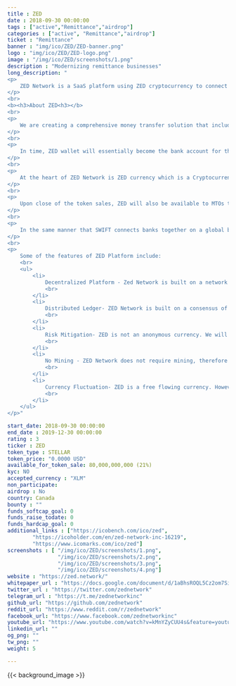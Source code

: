 ```yaml
---
title : ZED
date : 2018-09-30 00:00:00
tags : ["active","Remittance","airdrop"]
categories : ["active", "Remittance","airdrop"]
ticket : "Remittance"
banner : "img/ico/ZED/ZED-banner.png"
logo : "img/ico/ZED/ZED-logo.png"
image : "/img/ico/ZED/screenshots/1.png"
description : "Modernizing remittance businesses"
long_description: "
<p>
	ZED Network is a SaaS platform using ZED cryptocurrency to connect a global network of Money Transfer Operators. ZED currency is built on top of the Stellar distributed blockchain network.
</p>
<br>
<b><h3>About ZED<h3></b>
<br>
<p>
	We are creating a comprehensive money transfer solution that includes a wallet, a web app, mobile apps, and a robust back office with a suite of reports for compliance and monitoring purposes, avilable to MTOs on a SaaS model, free of charge for the first year and at nominal costs in subsequent years.
</p>
<br>
<p>
	In time, ZED wallet will essentially become the bank account for these MTOs that will pay their payout partners, suppliers, employees and contractors using ZED.
</p>
<br>
<p>
	At the heart of ZED Network is ZED currency which is a Cryptocurrency built on a mining-free, distributed ledger. There will be a maximum cap of 38B tokens authorized, 8 Billion of which will be sold to accredited investors in the U.S. and Canada as well as verified investors in other select markets worldwide.
</p>
<br>
<p>
	Upon close of the token sales, ZED will also be available to MTOs to buy and use solely for utility purposes of facilitating remittances worldwide.
</p>
<br>
<p>
	In the same manner that SWIFT connects banks together on a global basis, ZED Network will seamlessly connect licensed MTOs in multiple countries to become a single point of integration for multiple currency pairs.
</p>
<br>
<p>
	Some of the features of ZED Platform include:
	<br>
	<ul>
		<li>
			Decentralized Platform - Zed Network is built on a network of servers all over the world and validators will be run by community members external to Zed Platform. These servers are maintained by different individuals and entities. If ZED Network were to disappear, the network would continue to confirm transactions, and anchors could still integrate with the network at any time.
			<br>
		</li>
		<li>
			Distributed Ledger- ZED Network is built on a consensus of replicated, shared, and synchronized digital data geographically spread across multiple sites, countries, or institutions. There is no central administrator or centralised data storage.
			<br>
		</li>
		<li>
			Risk Mitigation- ZED is not an anonymous currency. We will target accredited investors in the U.S. and Canada only and perform Know Your Customer (KYC) on each ZED token investor. Furthermore, exchanges offering ZED will be required to perform KYC validation for each ZED token user. Every transaction on ZED is encrypted and recorded on a blockchain that traces back to the genesis block.
			<br>
		</li>
		<li>
			No Mining - ZED Network does not require mining, therefore transactions are faster and cheaper that BTC and ETH.
			<br>
		</li>
		<li>
			Currency Fluctuation- ZED is a free flowing currency. However, we employ hedging strategies to alleviate any currency fluctuation risks for remittances initiated with ZED for a duration of time which allows recipient to convert their ZED currency into other crypto or fiat currencies of their choosing which usually takes only minutes with little to no hassle.
			<br>
		</li>
	</ul>
</p>"

start_date: 2018-09-30 00:00:00
end_date : 2019-12-30 00:00:00
rating : 3
ticker : ZED
token_type : STELLAR
token_price: "0.0000 USD"
available_for_token_sale: 80,000,000,000 (21%)
kyc: NO 
accepted_currency : "XLM" 
non_participate: 
airdrop : No
country: Canada
bounty : ""
funds_softcap_goal: 0
funds_raise_todate: 0
funds_hardcap_goal: 0
additional_links : ["https://icobench.com/ico/zed",
        "https://icoholder.com/en/zed-network-inc-16219",
		"https://www.icomarks.com/ico/zed"]
screenshots : [ "/img/ico/ZED/screenshots/1.png",
                "/img/ico/ZED/screenshots/2.png",
                "/img/ico/ZED/screenshots/3.png",
                "/img/ico/ZED/screenshots/4.png"]
website : "https://zed.network/"
whitepaper_url : "https://docs.google.com/document/d/1aBhsROQL5Cz2om7Six4sGKPLeUiNNAqVT_u0Vju-quY/edit"
twitter_url : "https://twitter.com/zednetwork"
telegram_url : "https://t.me/zednetworkinc"
github_url: "https://github.com/zednetwork"
reddit_url: "https://www.reddit.com/r/zednetwork"
facebook_url: "https://www.facebook.com/zednetworkinc"
youtube_url: "https://www.youtube.com/watch?v=kMnYZyCUU4s&feature=youtu.be"
linkedin_url: ""
og_png: ""
tw_png: ""
weight: 5

---
```



{{< background_image >}}
